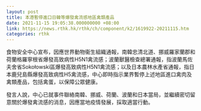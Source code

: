 ```yaml
---
layout: post
title: 本港暫停進口日韓等爆發禽流感地區禽類產品
date: 2021-11-15 19:05:38.000000000 +08:00
link: https://news.rthk.hk/rthk/ch/component/k2/1619922-20211115.htm
categories: rthk
---
```


食物安全中心宣布，因應世界動物衞生組織通報，南韓忠清北道、挪威羅家蘭郡和荷蘭格羅寧根省爆發高致病性H5N1禽流感；波蘭獸醫檢查總署通報，指波蘭馬佐夫舍省Sokołowski區爆發高致病性H5N1禽流感；以及日本農林水產省通報，指日本鹿兒島縣爆發高致病性H5禽流感，中心即時指示業界暫停上述地區進口禽肉及禽類產品，包括禽蛋，以保障公眾健康。

發言人說，中心已就事件聯絡南韓、挪威、荷蘭、波蘭和日本當局，並繼續密切留意關於爆發禽流感的消息，因應當地疫情發展，採取適當行動。
